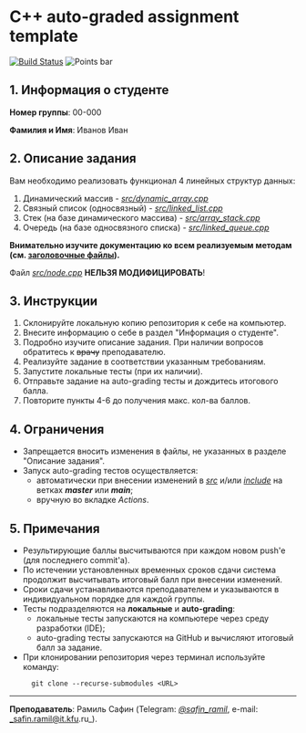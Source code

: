 # C++ auto-graded assignment template

[![Build Status](../../actions/workflows/classroom.yml/badge.svg)](../../actions/workflows/classroom.yml)
![Points bar](../../blob/badges/.github/badges/points-bar.svg)

## 1. Информация о студенте

**Номер группы**: 00-000

**Фамилия и Имя**: Иванов Иван

## 2. Описание задания

Вам необходимо реализовать функционал 4 линейных структур данных:

1. Динамический массив - [_src/dynamic_array.cpp_](src/dynamic_array.cpp)
2. Связный список (односвязный) - [_src/linked_list.cpp_](src/linked_list.cpp)
3. Стек (на базе динамического массива) - [_src/array_stack.cpp_](src/array_stack.cpp)
4. Очередь (на базе односвязного списка) - [_src/linked_queue.cpp_](src/linked_queue.cpp)

**Внимательно изучите документацию ко всем реализуемым методам (см. [заголовочные файлы](include/assignment)).**

Файл [_src/node.cpp_](src/node.cpp) **НЕЛЬЗЯ МОДИФИЦИРОВАТЬ**!

## 3. Инструкции

1. Склонируйте локальную копию репозитория к себе на компьютер.
2. Внесите информацию о себе в раздел "Информация о студенте".
3. Подробно изучите описание задания. При наличии вопросов обратитесь к <strike>врачу</strike> преподавателю.
4. Реализуйте задание в соответствии указанным требованиям.
5. Запустите локальные тесты (при их наличии).
6. Отправьте задание на auto-grading тесты и дождитесь итогового балла.
7. Повторите пункты 4-6 до получения макс. кол-ва баллов.

## 4. Ограничения

- Запрещается вносить изменения в файлы, не указанных в разделе "Описание задания".
- Запуск auto-grading тестов осуществляется:
    - автоматически при внесении изменений в [_src_](src) и/или [_include_](include)
      на ветках _**master**_ или _**main**_;
    - вручную во вкладке _Actions_.

## 5. Примечания

- Результирующие баллы высчитываются при каждом новом push'е (для последнего commit'а).
- По истечении установленных временных сроков сдачи система продолжит высчитывать итоговый балл при внесении изменений.
- Сроки сдачи устанавливаются преподавателем и указываются в индивидуальном порядке для каждой группы.
- Тесты подразделяются на **локальные** и **auto-grading**:
    - локальные тесты запускаются на компьютере через среду разработки (IDE);
    - auto-grading тесты запускаются на GitHub и вычисляют итоговый балл за задание.
- При клонировании репозитория через терминал используйте команду:
  ```shell
    git clone --recurse-submodules <URL>
  ```

---

**Преподаватель**: Рамиль Сафин (Telegram: [_@safin_ramil_](https://t.me/safin_ramil), e-mail: _safin.ramil@it.kfu.ru_).
